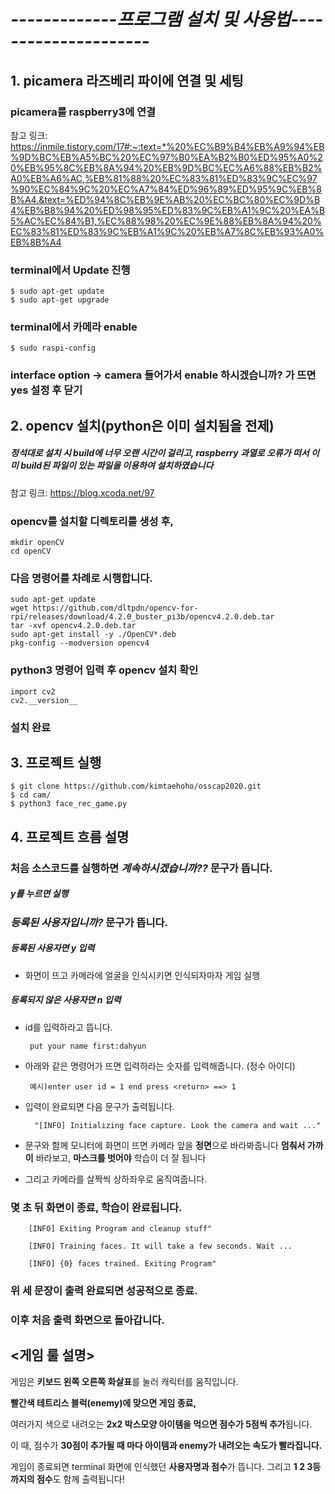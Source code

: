 # ***-------------프로그램 설치 및 사용법---------------------***

## **1. picamera 라즈베리 파이에 연결 및 세팅**

### picamera를 raspberry3에 연결

참고 링크: https://inmile.tistory.com/17#:~:text=*%20%EC%B9%B4%EB%A9%94%EB%9D%BC%EB%A5%BC%20%EC%97%B0%EA%B2%B0%ED%95%A0%20%EB%95%8C%EB%8A%94%20%EB%9D%BC%EC%A6%88%EB%B2%A0%EB%A6%AC,%EB%81%88%20%EC%83%81%ED%83%9C%EC%97%90%EC%84%9C%20%EC%A7%84%ED%96%89%ED%95%9C%EB%8B%A4.&text=%ED%94%8C%EB%9E%AB%20%EC%BC%80%EC%9D%B4%EB%B8%94%20%ED%98%95%ED%83%9C%EB%A1%9C%20%EA%B5%AC%EC%84%B1,%EC%88%98%20%EC%9E%88%EB%8A%94%20%EC%83%81%ED%83%9C%EB%A1%9C%20%EB%A7%8C%EB%93%A0%EB%8B%A4

### terminal에서 Update 진행

    $ sudo apt-get update
    $ sudo apt-get upgrade

### terminal에서 카메라 enable

    $ sudo raspi-config

### interface option -> camera 들어가서 enable 하시겠습니까? 가 뜨면 yes 설정 후 닫기

## **2. opencv 설치(python은 이미 설치됨을 전제)**

##### *정석대로 설치 시 build에 너무 오랜 시간이 걸리고, raspberry 과열로 오류가 떠서 이미 build된 파일이 있는 파일을 이용하여 설치하였습니다*

참고 링크:
https://blog.xcoda.net/97

### opencv를 설치할 디렉토리를 생성 후,

    mkdir openCV
    cd openCV

### 다음 명령어를 차례로 시행합니다.

    sudo apt-get update
    wget https://github.com/dltpdn/opencv-for-rpi/releases/download/4.2.0_buster_pi3b/opencv4.2.0.deb.tar
    tar -xvf opencv4.2.0.deb.tar
    sudo apt-get install -y ./OpenCV*.deb
    pkg-config --modversion opencv4

### python3 명령어 입력 후 opencv 설치 확인

    import cv2
    cv2.__version__

### 설치 완료

## **3. 프로젝트 실행**

    $ git clone https://github.com/kimtaehoho/osscap2020.git
    $ cd cam/
    $ python3 face_rec_game.py

## **4. 프로젝트 흐름 설명**

### 처음 소스코드를 실행하면 *계속하시겠습니까??* 문구가 뜹니다.

##### y를 누르면 실행

### *등록된 사용자입니까?* 문구가 뜹니다.

##### 등록된 사용자면 y 입력

 - 화면이 뜨고 카메라에 얼굴을 인식시키면 인식되자마자 게임 실행

#####  등록되지 않은 사용자면 n 입력

-  id를 입력하라고 뜹니다.

        put your name first:dahyun
        
-  아래와 같은 명령어가 뜨면 입력하라는 숫자를 입력해줍니다. (정수 아이디)

        예시)enter user id = 1 end press <return> ==> 1
        
- 입력이 완료되면 다음 문구가 출력됩니다.

        "[INFO] Initializing face capture. Look the camera and wait ..."

- 문구와 함께 모니터에 화면이 뜨면 카메라 앞을 **정면**으로 바라봐줍니다 **멈춰서 가까이** 바라보고, **마스크를 벗어야** 학습이 더 잘 됩니다 

- 그리고 카메라를 살짝씩 상하좌우로 움직여줍니다. 

### 몇 초 뒤 화면이 종료, 학습이 완료됩니다.
  
        [INFO] Exiting Program and cleanup stuff"

        [INFO] Training faces. It will take a few seconds. Wait ...

        [INFO] {0} faces trained. Exiting Program"

### 위 세 문장이 출력 완료되면 성공적으로 종료.

### 이후 처음 출력 화면으로 돌아갑니다.

## <게임 룰 설명>

게임은 **키보드 왼쪽 오른쪽 화살표**를 눌러 캐릭터를 움직입니다.

**빨간색 테트리스 블럭(enemy)에 맞으면 게임 종료,**

여러가지 색으로 내려오는 **2x2 박스모양 아이템을 먹으면 점수가 5점씩 추가**됩니다.

이 때, 점수가 **30점이 추가될 때 마다 아이템과 enemy가 내려오는 속도가 빨라집니다.**

게임이 종료되면 terminal 화면에 인식했던 **사용자명과 점수**가 뜹니다. 그리고 **1 2 3등까지의 점수**도 함께 출력됩니다!
